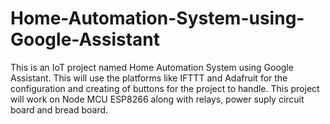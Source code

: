 # Home-Automation-System-using-Google-Assistant
This is an IoT project named Home Automation System using Google Assistant. This will use the platforms like IFTTT and Adafruit for the configuration and creating of buttons for the project to handle. This project will work on Node MCU ESP8266 along with relays, power suply circuit board and bread board.
